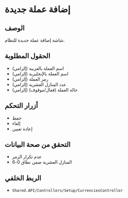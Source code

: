# إضافة عملة جديدة

## الوصف
شاشة إضافة عملة جديدة للنظام.

## الحقول المطلوبة
- اسم العملة بالعربية (إلزامي)
- اسم العملة بالإنجليزية (إلزامي)
- رمز العملة (إلزامي)
- عدد المنازل العشرية (إلزامي)
- حالة العملة (فعال/موقوف) (إلزامي)

## أزرار التحكم
- حفظ
- إلغاء
- إعادة تعيين

## التحقق من صحة البيانات
- عدم تكرار الرمز
- المنازل العشرية ضمن نطاق 0-6

## الربط الخلفي
- `Shared.API/Controllers/Setup/CurrenciesController`
